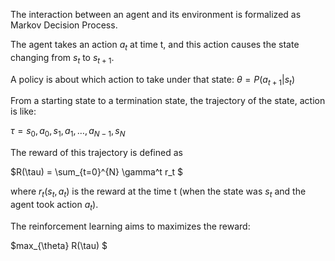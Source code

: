 The interaction between an agent and its environment is formalized as Markov Decision Process.

The agent takes an action $a_t$ at time t, and this action causes the state changing from $s_t$ to $s_{t+1}$. 

A policy is about which action to take under that state: $\theta = P(a_{t+1} | s_t)$

From a starting state to a termination state, the trajectory of the state, action is like:

$\tau = s_0, a_0, s_1, a_1, \dots, a_{N-1}, s_N$

The reward of this trajectory is defined as

$R(\tau) = \sum_{t=0}^{N} \gamma^t r_t $

where $r_t(s_t, a_t)$ is the reward at the time t (when the state was $s_t$ and the agent took action $a_t$).

The reinforcement learning aims to maximizes the reward:

$max_{\theta} R(\tau) $
